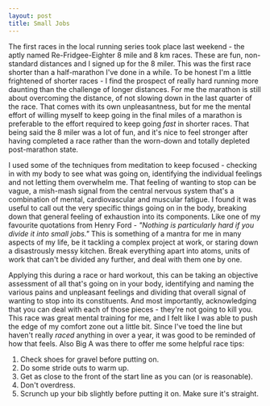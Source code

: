 ```yaml
---
layout: post
title: Small Jobs
---
```


The first races in the local running series took place last weekend - the aptly named Re-Fridgee-Eighter 8 mile and 8 km races. These are fun, non-standard distances and I signed up for the 8 miler. This was the first race shorter than a half-marathon I've done in a while. To be honest I'm a little frightened of shorter races - I find the prospect of really hard running more daunting than the challenge of longer distances. For me the marathon is still about overcoming the distance, of not slowing down in the last quarter of the race. That comes with its own unpleasantness, but for me the mental effort of willing myself to keep going in the final miles of a marathon is preferable to the effort required to keep going _fast_ in shorter races. That being said the 8 miler was a lot of fun, and it's nice to feel stronger after having completed a race rather than the worn-down and totally depleted post-marathon state.

I used some of the techniques from meditation to keep focused - checking in with my body to see what was going on, identifying the individual feelings and not letting them overwhelm me. That feeling of wanting to stop can be vague, a mish-mash signal from the central nervous system that's a combination of mental, cardiovascular and muscular fatigue. I found it was useful to call out the very specific things going on in the body, breaking down that general feeling of exhaustion into its components. Like one of my favourite quotations from Henry Ford - _"Nothing is particularly hard if you divide it into small jobs."_ This is something of a mantra for me in many aspects of my life, be it tackling a complex project at work, or staring down a disastrously messy kitchen. Break everything apart into atoms, units of work that can't be divided any further, and deal with them one by one.

Applying this during a race or hard workout, this can be taking an objective assessment of all that's going on in your body, identifying and naming the various pains and unpleasant feelings and dividing that overall signal of wanting to stop into its constituents. And most importantly, acknowledging that you can deal with each of those pieces - they're not going to kill you. This race was great mental training for me, and I felt like I was able to push the edge of my comfort zone out a little bit. Since I've toed the line but haven't really _raced_ anything in over a year, it was good to be reminded of how that feels. Also Big A was there to offer me some helpful race tips:

1. Check shoes for gravel before putting on. 
2. Do some stride outs to warm up.
3. Get as close to the front of the start line as you can (or is reasonable).
4. Don't overdress.
5. Scrunch up your bib slightly before putting it on. Make sure it's straight.

